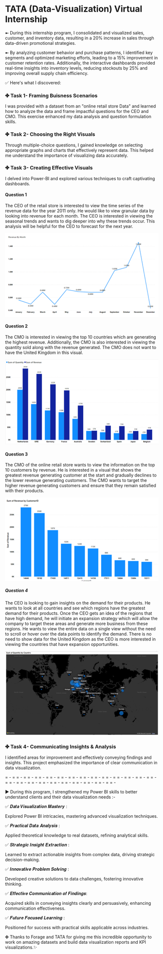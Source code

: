 # TATA (Data-Visualization) Virtual Internship

➼ During this internship program, I consolidated and visualized sales, customer, and inventory data, resulting in a 20% increase in sales through data-driven promotional strategies. 

➼ By analyzing customer behavior and purchase patterns, I identified key segments and optimized marketing efforts, leading to a 15% improvement in customer retention rates. Additionally, the interactive dashboards provided real-time insights into inventory levels, reducing stockouts by 25% and improving overall supply chain efficiency.

✅ Here's what I discovered:
 
### ✤ Task 1- Framing Buisness Scenarios
I was provided with a dataset from an "online retail store Data" and learned how to analyze the data and frame impactful questions for the CEO and CMO. This exercise enhanced my data analysis and question formulation skills.

### ✤ Task 2- Choosing the Right Visuals
 Through multiple-choice questions, I gained knowledge on selecting appropriate graphs and charts that effectively represent data. This helped me understand the importance of visualizing data accurately.

### ✤ Task 3- Creating Effective Visuals
 I delved into Power-BI and explored various techniques to craft captivating dashboards.

#### Question 1

The CEO of the retail store is interested to view the time series of the revenue data for the year 2011 only. He would like to view granular data by looking into revenue for each month. The CEO is interested in viewing the seasonal trends and wants to dig deeper into why these trends occur. This analysis will be helpful for the CEO to forecast for the next year.

![Screenshot](https://github.com/chavansanskruti40/TATA_Data_Visualization_Internship/blob/main/Question-1.png)


#### Question 2

The CMO is interested in viewing the top 10 countries which are generating the highest revenue. Additionally, the CMO is also interested in viewing the quantity sold along with the revenue generated. The CMO does not want to have the United Kingdom in this visual.

![Screenshot](https://github.com/chavansanskruti40/TATA_Data_Visualization_Internship/blob/main/Question-2.png)


#### Question 3

The CMO of the online retail store wants to view the information on the top 10 customers by revenue. He is interested in a visual that shows the greatest revenue generating customer at the start and gradually declines to the lower revenue generating customers. The CMO wants to target the higher revenue generating customers and ensure that they remain satisfied with their products.

![Screenshot](https://github.com/chavansanskruti40/TATA_Data_Visualization_Internship/blob/main/Question-3.png)


##### Question 4

The CEO is looking to gain insights on the demand for their products. He wants to look at all countries and see which regions have the greatest demand for their products. Once the CEO gets an idea of the regions that have high demand, he will initiate an expansion strategy which will allow the company to target these areas and generate more business from these regions. He wants to view the entire data on a single view without the need to scroll or hover over the data points to identify the demand. There is no need to show data for the United Kingdom as the CEO is more interested in viewing the countries that have expansion opportunities.

![Screenshot](https://github.com/chavansanskruti40/TATA_Data_Visualization_Internship/blob/main/Question-4.png)


### ✤ Task 4- Communicating Insights & Analysis
 I identified areas for improvement and effectively conveying findings and insights. This project emphasized the importance of clear communication in data visualization.

 = - = = - = = - = = - = = - = = - = = - = = - = = - = = - = = - = = - = = - = = - = = - = = - = = - = = - = = - = = - = = - = = - = = - = = - 

► During this program, I strengthened my Power BI skills to better understand clients and their data visualization needs :-

✅ 𝑫𝒂𝒕𝒂 𝑽𝒊𝒔𝒖𝒂𝒍𝒊𝒛𝒂𝒕𝒊𝒐𝒏 𝑴𝒂𝒔𝒕𝒆𝒓𝒚 :

 Explored Power BI intricacies, mastering advanced visualization techniques.

✅ 𝑷𝒓𝒂𝒄𝒕𝒊𝒄𝒂𝒍 𝑫𝒂𝒕𝒂 𝑨𝒏𝒂𝒍𝒚𝒔𝒊𝒔 :
 
 Applied theoretical knowledge to real datasets, refining analytical skills.

✅ 𝑺𝒕𝒓𝒂𝒕𝒆𝒈𝒊𝒄 𝑰𝒏𝒔𝒊𝒈𝒉𝒕 𝑬𝒙𝒕𝒓𝒂𝒄𝒕𝒊𝒐𝒏 :
 
 Learned to extract actionable insights from complex data, driving strategic decision-making.

✅ 𝑰𝒏𝒏𝒐𝒗𝒂𝒕𝒊𝒗𝒆 𝑷𝒓𝒐𝒃𝒍𝒆𝒎 𝑺𝒐𝒍𝒗𝒊𝒏𝒈 :
 
 Developed creative solutions to data challenges, fostering innovative thinking.
 
✅ 𝑬𝒇𝒇𝒆𝒄𝒕𝒊𝒗𝒆 𝑪𝒐𝒎𝒎𝒖𝒏𝒊𝒄𝒂𝒕𝒊𝒐𝒏 𝒐𝒇 𝑭𝒊𝒏𝒅𝒊𝒏𝒈𝒔: 
 
 Acquired skills in conveying insights clearly and persuasively, enhancing communication effectiveness.

✅ 𝑭𝒖𝒕𝒖𝒓𝒆 𝑭𝒐𝒄𝒖𝒔𝒆𝒅 𝑳𝒆𝒂𝒓𝒏𝒊𝒏𝒈 :
 
 Positioned for success with practical skills applicable across industries.

✤ Thanks to Forage and TATA for giving me this incredible opportunity to work on amazing datasets and build data visualization reports and KPI visualizations.✨

